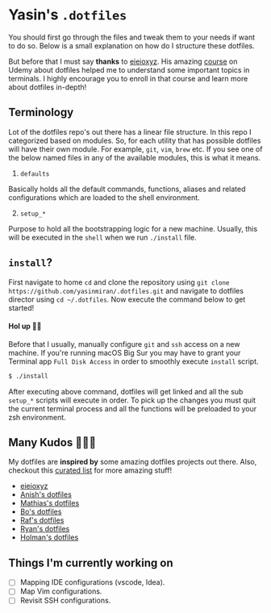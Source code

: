 # Yasin's `.dotfiles`

You should first go through the files and tweak them to your needs if want to do so. Below is a small explanation on how
do I structure these dotfiles.

But before that I must say **thanks** to [eieioxyz](https://github.com/eieioxyz). His
amazing [course](https://www.udemy.com/course/dotfiles-from-start-to-finish-ish/) on Udemy about dotfiles helped me to
understand some important topics in terminals. I highly encourage you to enroll in that course and learn more about
dotfiles in-depth!

## Terminology

Lot of the dotfiles repo's out there has a linear file structure. In this repo I categorized based on modules. So, for
each utility that has possible dotfiles will have their own module. For example, `git`, `vim`, `brew` etc. If you see
one of the below named files in any of the available modules, this is what it means.

1. `defaults`

Basically holds all the default commands, functions, aliases and related configurations which are loaded to the shell
environment.

2. `setup_*`

Purpose to hold all the bootstrapping logic for a new machine. Usually, this will be executed in the `shell` when we
run `./install` file.

## `install`?

First navigate to home `cd` and clone the repository using `git clone https://github.com/yasinmiran/.dotfiles.git` and
navigate to dotfiles director using `cd ~/.dotfiles`. Now execute the command below to get started!

#### Hol up 🚧🔧

Before that I usually, manually configure `git` and `ssh` access on a new machine. If you're running macOS Big Sur you
may have to grant your Terminal app `Full Disk Access` in order to smoothly execute `install` script.

```bash
$ ./install
```

After executing above command, dotfiles will get linked and all the sub `setup_*` scripts will execute in order. To pick
up the changes you must quit the current terminal process and all the functions will be preloaded to your zsh
environment.

## Many Kudos 🧙🏻‍♂️

My dotfiles are **inspired by** some amazing dotfiles projects out there. Also, checkout
this [curated list](https://github.com/webpro/awesome-dotfiles) for more amazing stuff!

- [eieioxyz](https://github.com/eieioxyz/dotfiles_macos)
- [Anish's dotfiles](https://github.com/anishathalye/dotfiles)
- [Mathias's dotfiles](https://github.com/mathiasbynens/dotfiles)
- [Bo's dotfiles](https://github.com/janusboandersen/dotfiles)
- [Raf's dotfiles](https://github.com/rafaeleyng/dotfiles)
- [Ryan's dotfiles](https://github.com/ryanb/dotfiles)
- [Holman's dotfiles](https://github.com/holman/dotfiles)

## Things I'm currently working on

- [ ] Mapping IDE configurations (vscode, Idea).
- [ ] Map Vim configurations.
- [ ] Revisit SSH configurations.
